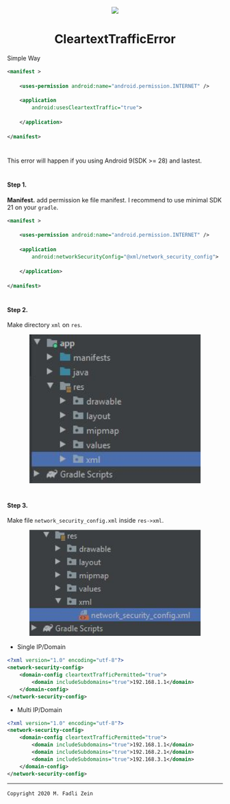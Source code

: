 <p align="center">
  <img src="https://www.tnp.sg/sites/default/files/styles/rl680/public/articles/2017/09/04/cthigh04_tiltshift_traffic.jpg?itok=GxRpXyc5" width="400"/>
</p>

<h1 align="center">
    CleartextTrafficError
</h1>

Simple Way
```xml
<manifest >

    <uses-permission android:name="android.permission.INTERNET" />

    <application
        android:usesCleartextTraffic="true">

    </application>

</manifest>
```

#
This error will happen if you using Android 9(SDK >= 28) and lastest.

#
#### Step 1.
**Manifest.** add permission ke file manifest. I recommend to use minimal SDK 21 on your `gradle`.

```xml
<manifest >

    <uses-permission android:name="android.permission.INTERNET" />

    <application
        android:networkSecurityConfig="@xml/network_security_config">

    </application>

</manifest>
```
#
#### Step 2.
Make directory `xml` on `res`.

<p align="center">
  <img src="https://github.com/gzeinnumer/CleartextTrafficError/blob/master/preview/CleartextTrafficError_1.JPG" width="400"/>
</p>

#
#### Step 3.
Make file `network_security_config.xml` inside `res->xml`.

<p align="center">
  <img src="https://github.com/gzeinnumer/CleartextTrafficError/blob/master/preview/CleartextTrafficError_2.JPG" width="400"/>
</p>

- Single IP/Domain
```xml
<?xml version="1.0" encoding="utf-8"?>
<network-security-config>
    <domain-config cleartextTrafficPermitted="true">
        <domain includeSubdomains="true">192.168.1.1</domain>
    </domain-config>
</network-security-config>
```

- Multi IP/Domain
```xml
<?xml version="1.0" encoding="utf-8"?>
<network-security-config>
    <domain-config cleartextTrafficPermitted="true">
        <domain includeSubdomains="true">192.168.1.1</domain>
        <domain includeSubdomains="true">192.168.2.1</domain>
        <domain includeSubdomains="true">192.168.3.1</domain>
    </domain-config>
</network-security-config>
```

---

```
Copyright 2020 M. Fadli Zein
```
